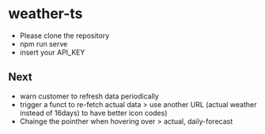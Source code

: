 # weather-ts

- Please clone the repository
- npm run serve
- insert your API_KEY

## Next

- warn customer to refresh data periodically
- trigger a funct to re-fetch actual data > use another URL (actual weather instead of 16days) to have better icon codes)
- Chainge the pointher when hovering over > actual, daily-forecast
